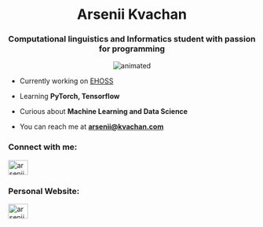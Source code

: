 <h1 align="center">Arsenii Kvachan</h1>
<h3 align="center">Computational linguistics and Informatics student with passion for programming</h3>

<p align="center"><img src="https://media.giphy.com/media/QsRReqDtXhF0pWlGGB/giphy-downsized-large.gif" alt="animated" /></p>

- Currently working on [EHOSS](https://ehoss.com/)

- Learning **PyTorch, Tensorflow**

- Curious about **Machine Learning and Data Science**

- You can reach me at **arsenii@kvachan.com**

<h3 align="left">Connect with me:</h3>
<p align="left">
<a href="https://linkedin.com/in/arseniikvachan" target="blank"><img align="center" src="https://raw.githubusercontent.com/rahuldkjain/github-profile-readme-generator/master/src/images/icons/Social/linked-in-alt.svg" alt="arsenii kvachan" height="30" width="40" /></a>
</p>

<h3 align="left">Personal Website:</h3>
<p align="left">
<a href="https://www.cip.ifi.lmu.de/~arsenii/" target="blank"><img align="center" src="https://webstockreview.net/images/website-icon-png.png" alt="arsenii kvachan" height="30" width="40" /></a>
</p>

